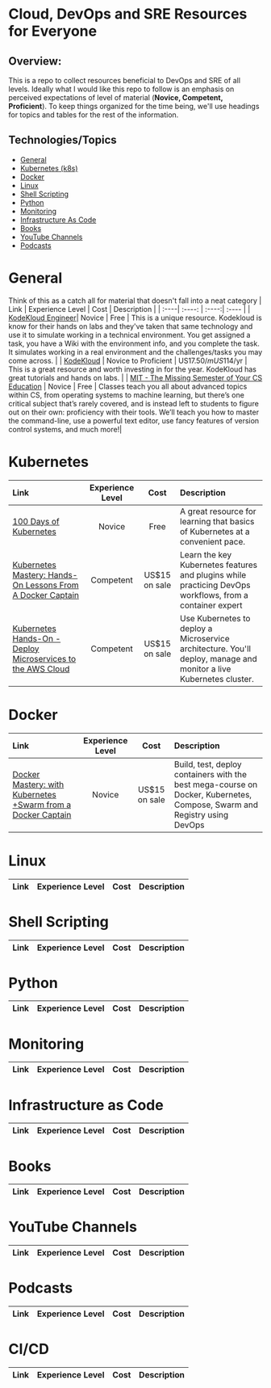 # Cloud, DevOps and SRE Resources for Everyone
## Overview:

This is a repo to collect resources beneficial to DevOps and SRE of all levels. Ideally what I would like this repo to follow is an emphasis on perceived expectations of level of material (**Novice, Competent, Proficient**). To keep things organized for the time being, we'll use headings for topics and tables for the rest of the information. 

## Technologies/Topics

- [General](#general)
- [Kubernetes (k8s)](#kubernetes)
- [Docker](#docker)
- [Linux](#linux)
- [Shell Scripting](#shell-scripting)
- [Python](#kpython)
- [Monitoring](#monitoring)
- [Infrastructure As Code](#infrastructure-as-code)
- [Books](#books)
- [YouTube Channels](#youtube-channels)
- [Podcasts](#podcasts)


# General
Think of this as a catch all for material that doesn't fall into a neat category
| Link | Experience Level | Cost | Description |
| :----| :----: | :----:| :---- |
| [KodeKloud Engineer](https://www.kodekloud-engineer.com)| Novice | Free | This is a unique resource. Kodekloud is know for their hands on labs and they've taken that same technology and use it to simulate working in a technical environment. You get assigned a task, you have a Wiki with the environment info, and you complete the task. It simulates working in a real environment and the challenges/tasks you may come across. |
| [KodeKloud](https://kodekloud.com) | Novice to Proficient | US$17.50/m US$114/yr | This is a great resource and worth investing in for the year. KodeKloud has great tutorials and hands on labs. |
| [MIT - The Missing Semester of Your CS Education](https://missing.csail.mit.edu/) | Novice | Free | Classes teach you all about advanced topics within CS, from operating systems to machine learning, but there’s one critical subject that’s rarely covered, and is instead left to students to figure out on their own: proficiency with their tools. We’ll teach you how to master the command-line, use a powerful text editor, use fancy features of version control systems, and much more!|
# Kubernetes
| Link | Experience Level | Cost | Description |
| :----| :----: | :----:| :---- |
| [100 Days of Kubernetes](https://100daysofkubernetes.io/overview.html)| Novice | Free | A great resource for learning that basics of Kubernetes at a convenient pace. |
| [Kubernetes Mastery: Hands-On Lessons From A Docker Captain](https://www.udemy.com/course/kubernetesmastery/) | Competent | US$15 on sale | Learn the key Kubernetes features and plugins while practicing DevOps workflows, from a container expert |
| [Kubernetes Hands-On - Deploy Microservices to the AWS Cloud](https://www.udemy.com/share/101WxE3@oK53RzeM_rXX475tGihcnj9n_2xv5Nun8G8o0KPuHHW3dfh44MlAZscJDp1eLv7WMQ==/) | Competent| US$15 on sale  | Use Kubernetes to deploy a Microservice architecture. You'll deploy, manage and monitor a live Kubernetes cluster.|

# Docker
| Link | Experience Level | Cost | Description |
| :----| :----: | :----:| :---- |
| [Docker Mastery: with Kubernetes +Swarm from a Docker Captain](https://www.udemy.com/course/docker-mastery/) | Novice | US$15 on sale | Build, test, deploy containers with the best mega-course on Docker, Kubernetes, Compose, Swarm and Registry using DevOps |
# Linux
| Link | Experience Level | Cost | Description |
| :----| :----: | :----:| :---- |
# Shell Scripting
| Link | Experience Level | Cost | Description |
| :----| :----: | :----:| :---- |
# Python
| Link | Experience Level | Cost | Description |
| :----| :----: | :----:| :---- |
# Monitoring
| Link | Experience Level | Cost | Description |
| :----| :----: | :----:| :---- |
# Infrastructure as Code
| Link | Experience Level | Cost | Description |
| :----| :----: | :----:| :---- |
# Books
| Link | Experience Level | Cost | Description |
| :----| :----: | :----:| :---- |
# YouTube Channels
| Link | Experience Level | Cost | Description |
| :----| :----: | :----:| :---- |
# Podcasts 
| Link | Experience Level | Cost | Description |
| :----| :----: | :----:| :---- |
# CI/CD
| Link | Experience Level | Cost | Description |
| :----| :----: | :----:| :---- |
